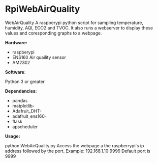 # RpiWebAirQuality
WebAirQuality
A raspberypi python script for sampling temperature, humidity, AQI, ECO2 and TVOC. It also runs a webserver to display these values and coresponding graphs to a webpage.

**Hardware:**

- raspberypi
- ENS160 Air quaility sensor
- AM2302

**Software:**

Python 3 or greater

**Dependancies:**

- pandas
- matplotlib-
- Adafruit_DHT-
- adafruit_ens160-
- flask
- apscheduler

**Usage:**

python WebAirQuality.py
Access the webpage a the raspberrypi's ip address followed by the port. Example: 192.168.1.10:9999
Default port is 9999
